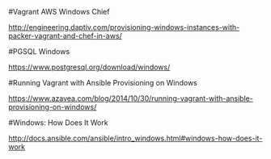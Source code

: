 
#Vagrant AWS Windows Chief

http://engineering.daptiv.com/provisioning-windows-instances-with-packer-vagrant-and-chef-in-aws/

#PGSQL Windows

https://www.postgresql.org/download/windows/

#Running Vagrant with Ansible Provisioning on Windows

https://www.azavea.com/blog/2014/10/30/running-vagrant-with-ansible-provisioning-on-windows/

#Windows: How Does It Work

http://docs.ansible.com/ansible/intro_windows.html#windows-how-does-it-work
